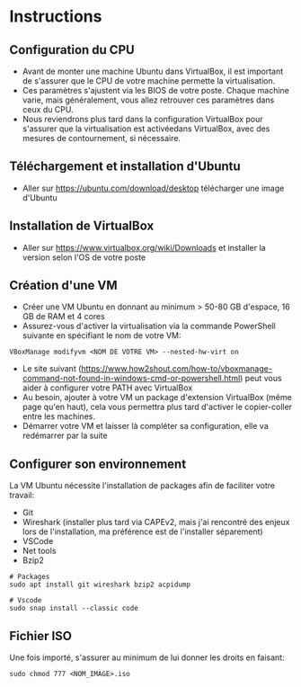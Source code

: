 # Instructions

## Configuration du CPU
- Avant de monter une machine Ubuntu dans VirtualBox, il est important de s'assurer que le CPU de votre machine permette la virtualisation.
- Ces paramètres s'ajustent via les BIOS de votre poste. Chaque machine varie, mais généralement, vous allez retrouver ces paramètres dans ceux du CPU.
- Nous reviendrons plus tard dans la configuration VirtualBox pour s'assurer que la virtualisation est activéedans VirtualBox, avec des mesures de contournement, si nécessaire.

## Téléchargement et installation d'Ubuntu
- Aller sur https://ubuntu.com/download/desktop télécharger une image d'Ubuntu

## Installation de VirtualBox
- Aller sur https://www.virtualbox.org/wiki/Downloads et installer la version selon l'OS de votre poste
## Création d'une VM
- Créer une VM Ubuntu en donnant au minimum > 50-80 GB d'espace, 16 GB de RAM et 4 cores
- Assurez-vous d'activer la virtualisation via la commande PowerShell suivante en spécifiant le nom de votre VM: 
```
VBoxManage modifyvm <NOM DE VOTRE VM> --nested-hw-virt on           
```
- Le site suivant (https://www.how2shout.com/how-to/vboxmanage-command-not-found-in-windows-cmd-or-powershell.html) peut vous aider à configurer votre PATH avec VirtualBox
- Au besoin, ajouter à votre VM un package d'extension VirtualBox (même page qu'en haut), cela vous permettra plus tard d'activer le copier-coller entre les machines.
- Démarrer votre VM et laisser là compléter sa configuration, elle va redémarrer par la suite

## Configurer son environnement
La VM Ubuntu nécessite l'installation de packages afin de faciliter votre travail:
- Git
- Wireshark (installer plus tard via CAPEv2, mais j'ai rencontré des enjeux lors de l'installation, ma préférence est de l'installer séparement)
- VSCode
- Net tools
- Bzip2
```
# Packages
sudo apt install git wireshark bzip2 acpidump

# Vscode
sudo snap install --classic code
````

## Fichier ISO
Une fois importé, s'assurer au minimum de lui donner les droits en faisant: 
```
sudo chmod 777 <NOM_IMAGE>.iso
```
